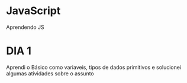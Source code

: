# JavaScript
Aprendendo JS 

<h1>DIA 1</h1>

<p>Aprendi o Básico como variaveis, tipos de dados primitivos e solucionei algumas atividades sobre o assunto</p>
